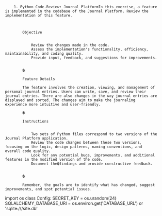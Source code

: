 
		1. Python Code-Review: Journal PlatformIn this exercise, a feature is implemented in the codebase of the Journal Platform. Review the implementation of this feature.

			
			
			Objective
			
			
				Review the changes made in the code.
				Assess the implementation's functionality, efficiency, maintainability, and coding quality.
				Provide input, feedback, and suggestions for improvements.
			
			
			�
			
			Feature Details
			
			The feature involves the creation, viewing, and management of personal journal entries. Users can write, save, and review their journal entries. There are also changes in the way journal entries are displayed and sorted. The changes aim to make the journaling experience more intuitive and user-friendly.
			
			�
			
			Instructions
			
			
				Two sets of Python files correspond to two versions of the Journal Platform application.
				Review the code changes between these two versions, focusing on the logic, design patterns, naming conventions, and overall code quality.
				Look for any potential bugs, improvements, and additional features in the modified version of the code.
				Document the�findings and provide constructive feedback.
			
			
			�
			
			Remember, the goals are to identify what has changed, suggest improvements, and spot potential issues.
			
	
import os
class Config:
    SECRET_KEY = os.urandom(24)
    SQLALCHEMY_DATABASE_URI = os.environ.get('DATABASE_URL') or 'sqlite:///site.db'
